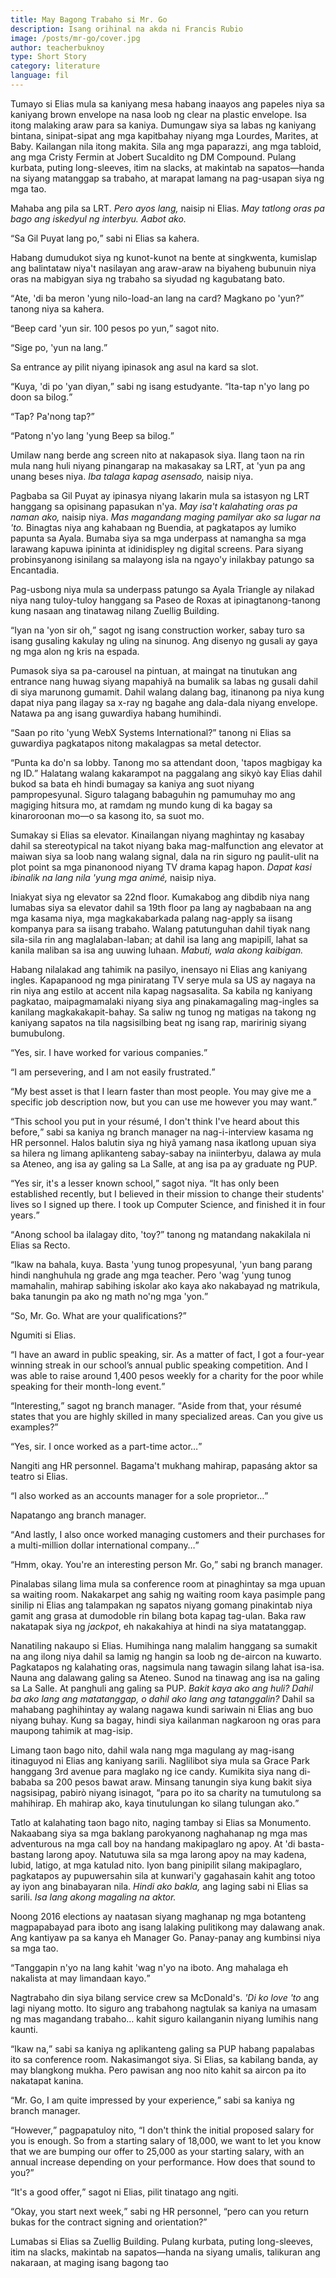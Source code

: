 ```yaml
---
title: May Bagong Trabaho si Mr. Go
description: Isang orihinal na akda ni Francis Rubio
image: /posts/mr-go/cover.jpg
author: teacherbuknoy
type: Short Story
category: literature
language: fil
---
```


Tumayo si Elias mula sa kaniyang mesa habang inaayos ang papeles niya sa kaniyang brown envelope na nasa loob ng clear na plastic envelope. Isa itong malaking araw para sa kaniya. Dumungaw siya sa labas ng kaniyang bintana, sinipat-sipat ang mga kapitbahay niyang mga Lourdes, Marites, at Baby. Kailangan nila itong makita. Sila ang mga paparazzi, ang mga tabloid, ang mga Cristy Fermin at Jobert Sucaldito ng DM Compound. Pulang kurbata, puting long-sleeves, itim na slacks, at makintab  na sapatos—handa na siyang matanggap sa trabaho, at marapat lamang na pag-usapan siya ng mga tao.

Mahaba ang pila sa LRT. <i>Pero ayos lang,</i> naisip ni Elias. <i>May tatlong oras pa bago ang iskedyul ng interbyu. Aabot ako.</i>

<q>Sa Gil Puyat lang po,</q> sabi ni Elias sa kahera. 

Habang dumudukot siya ng kunot-kunot na bente at singkwenta, kumislap ang balintataw niya't nasilayan ang araw-araw na biyaheng bubunuin niya oras na mabigyan siya ng trabaho sa siyudad ng kagubatang bato.

<q>Ate, 'di ba meron 'yung nilo-load-an lang na card? Magkano po 'yun?</q> tanong niya sa kahera.

<q>Beep card 'yun sir. 100 pesos po yun,</q> sagot nito.

<q>Sige po, 'yun na lang.</q>

Sa entrance ay pilit niyang ipinasok ang asul na kard sa slot.

<q>Kuya, 'di po 'yan diyan,</q> sabi ng isang estudyante. <q>Ita-tap n'yo lang po doon sa bilog.</q>

<q>Tap? Pa'nong tap?</q>

<q>Patong n'yo lang 'yung Beep sa bilog.</q>

Umilaw nang berde ang screen nito at nakapasok siya. Ilang taon na rin mula nang huli niyang pinangarap na makasakay sa LRT, at 'yun pa ang unang beses niya. <i>Iba talaga kapag asensado,</i> naisip niya.

Pagbaba sa Gil Puyat ay ipinasya niyang lakarin mula sa istasyon ng LRT hanggang sa opisinang papasukan n'ya. <i>May isa't kalahating oras pa naman ako,</i> naisip niya. <i>Mas magandang maging pamilyar ako sa lugar na 'to.</i> Binagtas niya ang kahabaan ng Buendia, at pagkatapos ay lumiko papunta sa Ayala. Bumaba siya sa mga underpass at namangha sa mga larawang kapuwa ipininta at idinidispley ng digital screens. Para siyang probinsyanong isinilang sa malayong isla na ngayo'y inilakbay patungo sa Encantadia.

Pag-usbong niya mula sa underpass patungo sa Ayala Triangle ay nilakad niya nang tuloy-tuloy hanggang sa Paseo de Roxas at ipinagtanong-tanong kung nasaan ang tinatawag nilang Zuellig Building.

<q>Iyan na 'yon sir oh,</q> sagot ng isang construction worker, sabay turo sa isang gusaling kakulay ng uling na sinunog. Ang disenyo ng gusali ay gaya ng mga alon ng kris na espada.

Pumasok siya sa pa-carousel na pintuan, at maingat na tinutukan ang entrance nang huwag siyang mapahiyâ na bumalik sa labas ng gusali dahil di siya marunong gumamit. Dahil walang dalang bag, itinanong pa niya kung dapat niya pang ilagay sa x-ray ng bagahe ang dala-dala niyang envelope. Natawa pa ang isang guwardiya habang humihindi.

<q>Saan po rito 'yung WebX Systems International?</q> tanong ni Elias sa guwardiya pagkatapos nitong makalagpas sa metal detector.

<q>Punta ka do'n sa lobby. Tanong mo sa attendant doon, 'tapos magbigay ka ng ID.</q> Halatang walang kakarampot na paggalang ang sikyò kay Elias dahil bukod sa bata eh hindi bumagay sa kaniya ang suot niyang pampropesyunal. Siguro talagang babaguhin ng pamumuhay mo ang magiging hitsura mo, at ramdam ng mundo kung di ka bagay sa kinaroroonan mo&mdash;o sa kasong ito, sa suot mo.

Sumakay si Elias sa elevator. Kinailangan niyang maghintay ng kasabay dahil sa stereotypical na takot niyang baka mag-malfunction ang elevator at maiwan siya sa loob nang walang signal, dala na rin siguro ng paulit-ulit na plot point sa mga pinanonood niyang TV drama kapag hapon. <i>Dapat kasi ibinalik na lang nila 'yung mga animé,</i> naisip niya.

Iniakyat siya ng elevator sa 22nd floor. Kumakabog ang dibdib niya nang lumabas siya sa elevator dahil sa 19th floor pa lang ay nagbabaan na ang mga kasama niya, mga magkakabarkada palang nag-apply sa iisang kompanya para sa iisang trabaho. Walang patutunguhan dahil tiyak nang sila-sila rin ang maglalaban-laban; at dahil isa lang ang mapipilî, lahat sa kanila maliban sa isa ang uuwing luhaan. <i>Mabuti, wala akong kaibigan.</i>

Habang nilalakad ang tahimik na pasilyo, inensayo ni Elias ang kaniyang ingles. Kapapanood ng mga piniratang TV serye mula sa US ay nagaya na rin niya ang estilo at accent nila kapag nagsasalita. Sa kabila ng kaniyang pagkatao, maipagmamalaki niyang siya ang pinakamagaling mag-ingles sa kanilang magkakakapit-bahay. Sa saliw ng tunog ng matigas na takong ng kaniyang sapatos na tila nagsisilbing beat ng isang rap, maririnig siyang bumubulong.

<q>Yes, sir. I have worked for various companies.</q>

<q>I am persevering, and I am not easily frustrated.</q>

<q>My best asset is that I learn faster than most people. You may give me a specific job description now, but you can use me however you may want.</q>

<q>This school you put in your résumé, I don't think I've heard about this before,</q> sabi sa kaniya ng branch manager na nag-i-interview kasama ng HR personnel. Halos balutin siya ng hiyâ yamang nasa ikatlong upuan siya sa hilera ng limang aplikanteng sabay-sabay na iniinterbyu, dalawa ay mula sa Ateneo, ang isa ay galing sa La Salle, at ang isa pa ay graduate ng PUP.

<q>Yes sir, it's a lesser known school,</q> sagot niya. <q>It has only been established recently, but I believed in their mission to change their students' lives so I signed up there. I took up Computer Science, and finished it in four years.</q>

<q>Anong school ba ilalagay dito, 'toy?</q> tanong ng matandang nakakilala ni Elias sa Recto.

<q>Ikaw na bahala, kuya. Basta 'yung tunog propesyunal, 'yun bang parang hindi nanghuhula ng grade ang mga teacher. Pero 'wag 'yung tunog mamahalin, mahirap sabihing iskolar ako kaya ako nakabayad ng matrikula, baka tanungin pa ako ng math no'ng mga 'yon.</q>

<q>So, Mr. Go. What are your qualifications?</q>

Ngumiti si Elias.

<q>I have an award in public speaking, sir. As a matter of fact, I got a four-year winning streak in our school’s annual public speaking competition. And I was able to raise around 1,400 pesos weekly for a charity for the poor while speaking for their month-long event.</q>

<q>Interesting,</q> sagot ng branch manager. <q>Aside from that, your résumé states that you are highly skilled in many specialized areas. Can you give us examples?</q>

<q>Yes, sir. I once worked as a part-time actor&hellip;</q>

Nangiti ang HR personnel. Bagama't mukhang mahirap, papasáng aktor sa teatro si Elias.

<q>I also worked as an accounts manager for a sole proprietor&hellip;</q>

Napatango ang branch manager.

<q>And lastly, I also once worked managing customers and their purchases for a multi-million dollar international company&hellip;</q>

<q>Hmm, okay. You're an interesting person Mr. Go,</q> sabi ng branch manager.

Pinalabas silang lima mula sa conference room at pinaghintay sa mga upuan sa waiting room. Nakakarpet ang sahig ng waiting room kaya pasimple pang sinilip ni Elias ang talampakan ng sapatos niyang gomang pinakintab niya gamit ang grasa at dumodoble rin bilang bota kapag tag-ulan. Baka raw nakatapak siya ng <i>jackpot</i>, eh nakakahiya at hindi na siya matatanggap.

Nanatiling nakaupo si Elias. Humihinga nang malalim hanggang sa sumakit na ang ilong niya dahil sa lamig ng hangin sa loob ng de-aircon na kuwarto. Pagkatapos ng kalahating oras, nagsimula nang tawagin silang lahat isa-isa. Nauna ang dalawang galing sa Ateneo. Sunod na tinawag ang isa na galing sa La Salle. At panghuli ang galing sa PUP. <i>Bakit kaya ako ang huli? Dahil ba ako lang ang matatanggap, o dahil ako lang ang tatanggalin?</i> Dahil sa mahabang paghihintay ay walang nagawa kundi sariwain ni Elias ang buo niyang buhay. Kung sa bagay, hindi siya kailanman nagkaroon ng oras para maupong tahimik at mag-isip.

Limang taon bago nito, dahil wala nang mga magulang ay mag-isang itinaguyod ni Elias ang kaniyang sarili. Naglilibot siya mula sa Grace Park hanggang 3rd avenue para maglako ng ice candy. Kumikita siya nang di-bababa sa 200 pesos bawat araw. Minsang tanungin siya kung bakit siya nagsisipag, pabirò niyang isinagot, <q>para po ito sa charity na tumutulong sa mahihirap. Eh mahirap ako, kaya tinutulungan ko silang tulungan ako.</q>

Tatlo at kalahating taon bago nito, naging tambay si Elias sa Monumento. Nakaabang siya sa mga baklang parokyanong naghahanap ng mga mas adventurous na mga call boy na handang makipaglaro ng apoy. At 'di basta-bastang larong apoy. Natutuwa sila sa mga larong apoy na may kadena, lubid, latigo, at mga katulad nito. Iyon bang pinipilit silang makipaglaro, pagkatapos ay pupuwersahin sila at kunwari'y gagahasain kahit ang totoo ay iyon ang binabayaran nila. <i>Hindi ako bakla,</i> ang laging sabi ni Elias sa sarili. <i>Isa lang akong magaling na aktor.</i>

Noong 2016 elections ay naatasan siyang maghanap ng mga botanteng magpapabayad para iboto ang isang lalaking pulitikong may dalawang anak. Ang kantiyaw pa sa kanya eh Manager Go. Panay-panay ang kumbinsi niya sa mga tao.

<q>Tanggapin n'yo na lang kahit 'wag n'yo na iboto. Ang mahalaga eh nakalista at may limandaan kayo.</q>

Nagtrabaho din siya bilang service crew sa McDonald's. <i>'Di ko love 'to</i> ang lagi niyang motto. Ito siguro ang trabahong nagtulak sa kaniya na umasam ng mas magandang trabaho&hellip; kahit siguro kailanganin niyang lumihis nang kaunti.

<q>Ikaw na,</q> sabi sa kaniya ng aplikanteng galing sa PUP habang papalabas ito sa conference room. Nakasimangot siya. Si Elias, sa kabilang banda, ay may blangkong mukha. Pero pawisan ang noo nito kahit sa aircon pa ito nakatapat kanina.

<q>Mr. Go, I am quite impressed by your experience,</q> sabi sa kaniya ng branch manager.

<q>However,</q> pagpapatuloy nito, <q>I don't think the initial proposed salary for you is enough. So from a starting salary of 18,000, we want to let you know that we are bumping our offer to 25,000 as your starting salary, with an annual increase depending on your performance. How does that sound to you?</q>

<q>It's a good offer,</q> sagot ni Elias, pilit tinatago ang ngiti.

<q>Okay, you start next week,</q> sabi ng HR personnel, <q>pero can you return bukas for the contract signing and orientation?</q>

Lumabas si Elias sa Zuellig Building. Pulang kurbata, puting long-sleeves, itim na slacks, makintab na sapatos—handa na siyang umalis, talikuran ang nakaraan, at maging isang bagong tao